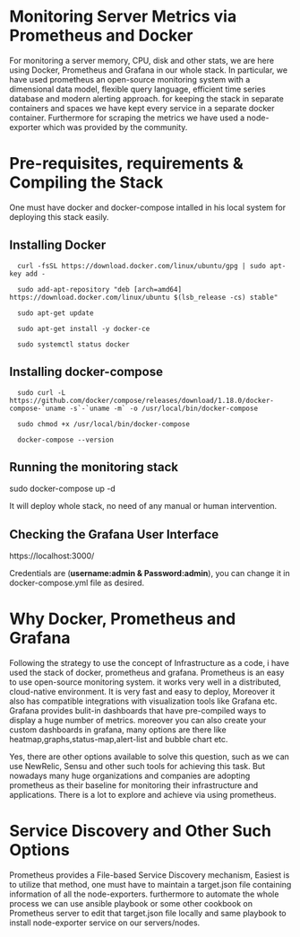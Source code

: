 # Monitoring Server Metrics via Prometheus and Docker

For monitoring a server memory, CPU, disk and other stats, we are here using Docker, Prometheus and Grafana in our whole stack.
In particular, we have used prometheus an open-source monitoring system with a dimensional data model, flexible query language, efficient time series database and modern alerting approach. for keeping the stack in separate containers and spaces we have kept every service in a separate docker container. Furthermore for scraping the metrics we have used a node-exporter which was provided by the community.

# Pre-requisites, requirements & Compiling the Stack

One must have docker and docker-compose intalled in his local system for deploying this stack easily.

## Installing Docker

```
  curl -fsSL https://download.docker.com/linux/ubuntu/gpg | sudo apt-key add -

  sudo add-apt-repository "deb [arch=amd64] https://download.docker.com/linux/ubuntu $(lsb_release -cs) stable"

  sudo apt-get update

  sudo apt-get install -y docker-ce

  sudo systemctl status docker
```

## Installing docker-compose

```
  sudo curl -L https://github.com/docker/compose/releases/download/1.18.0/docker-compose-`uname -s`-`uname -m` -o /usr/local/bin/docker-compose

  sudo chmod +x /usr/local/bin/docker-compose

  docker-compose --version
```

## Running the monitoring stack

sudo docker-compose up -d

It will deploy whole stack, no need of any manual or human intervention. 

## Checking the Grafana User Interface

https://localhost:3000/

Credentials are (**username:admin & Password:admin**), you can change it in docker-compose.yml file as desired.


# Why Docker, Prometheus and Grafana

Following the strategy to use the concept of Infrastructure as a code, i have used the stack of docker, prometheus and grafana. Prometheus is an easy to use open-source monitoring system. it works very well in a distributed, cloud-native environment. It is very fast and easy to deploy, Moreover it also has compatible integrations with visualization tools like Grafana etc. Grafana provides bulit-in dashboards that have pre-compiled ways to display a huge number of metrics. moreover you can also create your custom dashboards in grafana, many options are there like heatmap,graphs,status-map,alert-list and bubble chart etc. 

Yes, there are other options available to solve this question, such as we can use NewRelic, Sensu and other such tools for achieving this task. But nowadays many huge organizations and companies are adopting prometheus as their baseline for monitoring their infrastructure and applications. There is a lot to explore and achieve via using prometheus.

# Service Discovery and Other Such Options

Prometheus provides a File-based Service Discovery mechanism, Easiest is to utilize that method, one must have to maintain a target.json file containing information of all the node-exporters. furthermore to automate the whole process we can use ansible playbook or some other cookbook on Prometheus server to edit that target.json file locally and same playbook to install node-exporter service on our servers/nodes.
